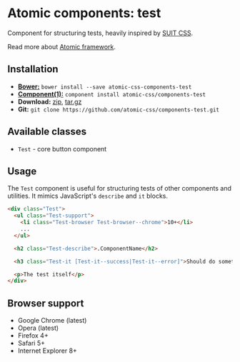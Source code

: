 # Atomic components: test

Component for structuring tests, heavily inspired by [SUIT CSS](https://github.com/suitcss).

Read more about [Atomic framework](https://github.com/atomic-css/atomic).

## Installation

* [__Bower:__](http://bower.io)
 `bower install --save atomic-css-components-test`
* [__Component(1):__](http://component.io)
 `component install atomic-css/components-test`
* __Download:__
  [zip](https://github.com/atomic-css/components-test/zipball/master),
  [tar.gz](https://github.com/atomic-css/components-test/tarball/master)
* __Git:__ `git clone https://github.com/atomic-css/components-test.git`

## Available classes

* `Test` - core button component

## Usage

The `Test` component is useful for structuring tests of other components and utilities.
It mimics JavaScript's `describe` and `it` blocks.

```html
<div class="Test">
  <ul class="Test-support">
    <li class="Test-browser Test-browser--chrome">10+</li>
    ...
  </ul>

  <h2 class="Test-describe">.ComponentName</h2>

  <h3 class="Test-it [Test-it--success|Test-it--error]">Should do something.</h3>

  <p>The test itself</p>
</div>
```

## Browser support

* Google Chrome (latest)
* Opera (latest)
* Firefox 4+
* Safari 5+
* Internet Explorer 8+